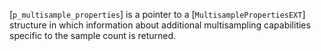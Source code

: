 [`p_multisample_properties`] is a pointer to a
[`MultisamplePropertiesEXT`] structure in which information about
additional multisampling capabilities specific to the sample count is
returned.